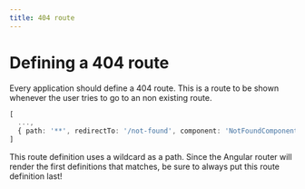```yaml
---
title: 404 route
---
```

# Defining a 404 route

Every application should define a 404 route. This is a route to be shown whenever the user tries to go to an non existing route.

```ts
[
  ...,
  { path: '**', redirectTo: '/not-found', component: 'NotFoundComponent' },
]
```
 This route definition uses a wildcard as a path. Since the Angular router will render the first definitions that matches, be sure to always put this route definition last!
